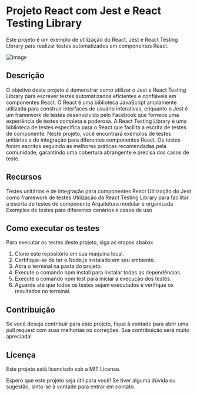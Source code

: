 # Projeto React com Jest e React Testing Library

Este projeto é um exemplo de utilização do React, Jest e React Testing Library para realizar testes automatizados em componentes React.

![image](https://github.com/gabrieljob/react-jest/assets/45143271/8362ec0b-28a8-4066-b9da-5184fd1a5f03)

## Descrição
O objetivo deste projeto é demonstrar como utilizar o Jest e React Testing Library para escrever testes automatizados eficientes e confiáveis em componentes React. O React é uma biblioteca JavaScript amplamente utilizada para construir interfaces de usuário interativas, enquanto o Jest é um framework de testes desenvolvido pelo Facebook que fornece uma experiência de testes completa e poderosa. A React Testing Library é uma biblioteca de testes específica para o React que facilita a escrita de testes de componente.
Neste projeto, você encontrará exemplos de testes unitários e de integração para diferentes componentes React. Os testes foram escritos seguindo as melhores práticas recomendadas pela comunidade, garantindo uma cobertura abrangente e precisa dos casos de teste.

## Recursos
Testes unitários e de integração para componentes React
Utilização do Jest como framework de testes
Utilização da React Testing Library para facilitar a escrita de testes de componente
Arquitetura modular e organizada
Exemplos de testes para diferentes cenários e casos de uso

## Como executar os testes
Para executar os testes deste projeto, siga as etapas abaixo:
1. Clone este repositório em sua máquina local.
2. Certifique-se de ter o Node.js instalado em seu ambiente.
3. Abra o terminal na pasta do projeto.
4. Execute o comando npm install para instalar todas as dependências.
5. Execute o comando npm test para iniciar a execução dos testes.
6. Aguarde até que todos os testes sejam executados e verifique os resultados no terminal.

## Contribuição
Se você deseja contribuir para este projeto, fique à vontade para abrir uma pull request com suas melhorias ou correções. Sua contribuição será muito apreciada!

## Licença
Este projeto está licenciado sob a MIT License.

Espero que este projeto seja útil para você! Se tiver alguma dúvida ou sugestão, sinta-se à vontade para entrar em contato.
